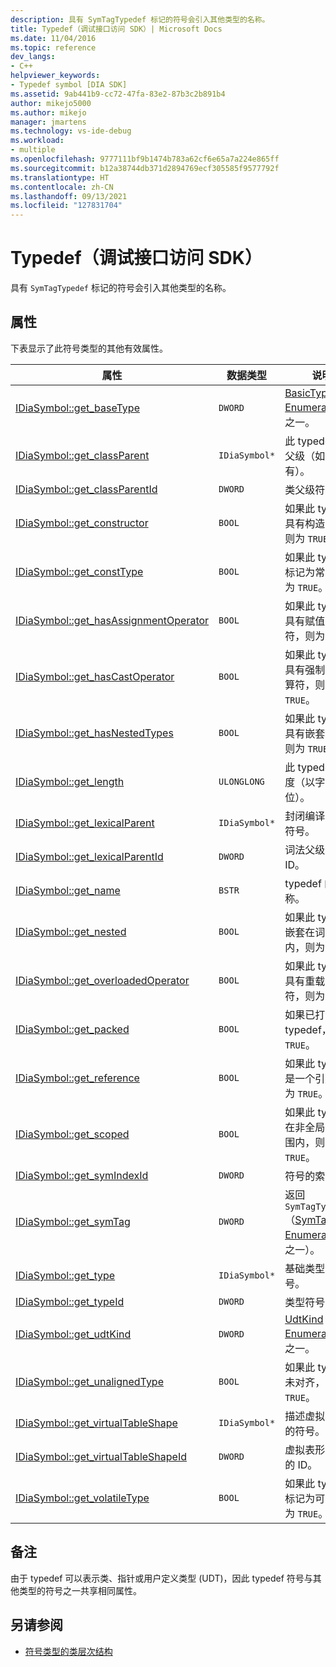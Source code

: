 ```yaml
---
description: 具有 SymTagTypedef 标记的符号会引入其他类型的名称。
title: Typedef（调试接口访问 SDK）| Microsoft Docs
ms.date: 11/04/2016
ms.topic: reference
dev_langs:
- C++
helpviewer_keywords:
- Typedef symbol [DIA SDK]
ms.assetid: 9ab441b9-cc72-47fa-83e2-87b3c2b891b4
author: mikejo5000
ms.author: mikejo
manager: jmartens
ms.technology: vs-ide-debug
ms.workload:
- multiple
ms.openlocfilehash: 9777111bf9b1474b783a62cf6e65a7a224e865ff
ms.sourcegitcommit: b12a38744db371d2894769ecf305585f9577792f
ms.translationtype: HT
ms.contentlocale: zh-CN
ms.lasthandoff: 09/13/2021
ms.locfileid: "127831704"
---
```

# <a name="typedef-debug-interface-access-sdk"></a>Typedef（调试接口访问 SDK）
具有 `SymTagTypedef` 标记的符号会引入其他类型的名称。

## <a name="properties"></a>属性
 下表显示了此符号类型的其他有效属性。

|属性|数据类型|说明|
|--------------|---------------|-----------------|
|[IDiaSymbol::get_baseType](../../debugger/debug-interface-access/idiasymbol-get-basetype.md)|`DWORD`|[BasicType Enumeration](../../debugger/debug-interface-access/basictype.md) 值之一。|
|[IDiaSymbol::get_classParent](../../debugger/debug-interface-access/idiasymbol-get-classparent.md)|`IDiaSymbol*`|此 typedef 的类父级（如果有）。|
|[IDiaSymbol::get_classParentId](../../debugger/debug-interface-access/idiasymbol-get-classparentid.md)|`DWORD`|类父级符号 ID。|
|[IDiaSymbol::get_constructor](../../debugger/debug-interface-access/idiasymbol-get-constructor.md)|`BOOL`|如果此 typedef 具有构造函数，则为 `TRUE`。|
|[IDiaSymbol::get_constType](../../debugger/debug-interface-access/idiasymbol-get-consttype.md)|`BOOL`|如果此 typedef 标记为常量，则为 `TRUE`。|
|[IDiaSymbol::get_hasAssignmentOperator](../../debugger/debug-interface-access/idiasymbol-get-hasassignmentoperator.md)|`BOOL`|如果此 typedef 具有赋值运算符，则为 `TRUE`。|
|[IDiaSymbol::get_hasCastOperator](../../debugger/debug-interface-access/idiasymbol-get-hascastoperator.md)|`BOOL`|如果此 typedef 具有强制转换运算符，则为 `TRUE`。|
|[IDiaSymbol::get_hasNestedTypes](../../debugger/debug-interface-access/idiasymbol-get-hasnestedtypes.md)|`BOOL`|如果此 typedef 具有嵌套类型，则为 `TRUE`。|
|[IDiaSymbol::get_length](../../debugger/debug-interface-access/idiasymbol-get-length.md)|`ULONGLONG`|此 typedef 的长度（以字节为单位）。|
|[IDiaSymbol::get_lexicalParent](../../debugger/debug-interface-access/idiasymbol-get-lexicalparent.md)|`IDiaSymbol*`|封闭编译单位的符号。|
|[IDiaSymbol::get_lexicalParentId](../../debugger/debug-interface-access/idiasymbol-get-lexicalparentid.md)|`DWORD`|词法父级符号的 ID。|
|[IDiaSymbol::get_name](../../debugger/debug-interface-access/idiasymbol-get-name.md)|`BSTR`|typedef 的名称。|
|[IDiaSymbol::get_nested](../../debugger/debug-interface-access/idiasymbol-get-nested.md)|`BOOL`|如果此 typedef 嵌套在词法范围内，则为 `TRUE`。|
|[IDiaSymbol::get_overloadedOperator](../../debugger/debug-interface-access/idiasymbol-get-overloadedoperator.md)|`BOOL`|如果此 typedef 具有重载运算符，则为 `TRUE`。|
|[IDiaSymbol::get_packed](../../debugger/debug-interface-access/idiasymbol-get-packed.md)|`BOOL`|如果已打包此 typedef，则为 `TRUE`。|
|[IDiaSymbol::get_reference](../../debugger/debug-interface-access/idiasymbol-get-reference.md)|`BOOL`|如果此 typedef 是一个引用，则为 `TRUE`。|
|[IDiaSymbol::get_scoped](../../debugger/debug-interface-access/idiasymbol-get-scoped.md)|`BOOL`|如果此 typedef 在非全局词法范围内，则为 `TRUE`。|
|[IDiaSymbol::get_symIndexId](../../debugger/debug-interface-access/idiasymbol-get-symindexid.md)|`DWORD`|符号的索引 ID。|
|[IDiaSymbol::get_symTag](../../debugger/debug-interface-access/idiasymbol-get-symtag.md)|`DWORD`|返回 `SymTagTypedef`（[SymTagEnum Enumeration](../../debugger/debug-interface-access/symtagenum.md) 值之一）。|
|[IDiaSymbol::get_type](../../debugger/debug-interface-access/idiasymbol-get-type.md)|`IDiaSymbol*`|基础类型的符号。|
|[IDiaSymbol::get_typeId](../../debugger/debug-interface-access/idiasymbol-get-typeid.md)|`DWORD`|类型符号 ID。|
|[IDiaSymbol::get_udtKind](../../debugger/debug-interface-access/idiasymbol-get-udtkind.md)|`DWORD`|[UdtKind Enumeration](../../debugger/debug-interface-access/udtkind.md) 值之一。|
|[IDiaSymbol::get_unalignedType](../../debugger/debug-interface-access/idiasymbol-get-unalignedtype.md)|`BOOL`|如果此 typedef 未对齐，则为 `TRUE`。|
|[IDiaSymbol::get_virtualTableShape](../../debugger/debug-interface-access/idiasymbol-get-virtualtableshape.md)|`IDiaSymbol*`|描述虚拟表形状的符号。|
|[IDiaSymbol::get_virtualTableShapeId](../../debugger/debug-interface-access/idiasymbol-get-virtualtableshapeid.md)|`DWORD`|虚拟表形状符号的 ID。|
|[IDiaSymbol::get_volatileType](../../debugger/debug-interface-access/idiasymbol-get-volatiletype.md)|`BOOL`|如果此 typedef 标记为可变，则为 `TRUE`。|

## <a name="remarks"></a>备注
 由于 typedef 可以表示类、指针或用户定义类型 (UDT)，因此 typedef 符号与其他类型的符号之一共享相同属性。

## <a name="see-also"></a>另请参阅
- [符号类型的类层次结构](../../debugger/debug-interface-access/class-hierarchy-of-symbol-types.md)
